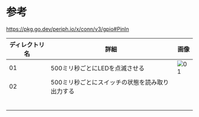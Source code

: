 # 参考
https://pkg.go.dev/periph.io/x/conn/v3/gpio#PinIn

| ディレクトリ名 | 詳細 | 画像 |
| --- | --- | --- |
| 01 | 500ミリ秒ごとにLEDを点滅させる |![01](https://github.com/user-attachments/assets/cc7b3646-9d9c-48f1-b04e-7b7d87d28501)
| 02 | 500ミリ秒ごとにスイッチの状態を読み取り出力する |  |
|  |  |  |
|  |  |  |
|  |  |  |
|  |  |  |
|  |  |  |
|  |  |  |
